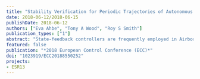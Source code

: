 ```yaml
---
title: "Stability Verification for Periodic Trajectories of Autonomous Kite Power Systems"
date: 2018-06-12/2018-06-15
publishDate: 2018-06-12
authors: ["Eva Ahbe", "Tony A Wood", "Roy S Smith"]
publication_types: ["1"]
abstract: "State-feedback controllers are frequently employed in Airborne Wind Energy systems to follow reference flight paths In this paper we compute the region of attraction (ROA) of path-stabilizing feedback gains around a periodic trajectory as typically flown by a power generating kite The feedback gains are obtained from applying a time-varying periodic Linear Quadratic Regulator to the system expressed in transversal coordinates To compute the ROA we formulate Lyapunov stability conditions which we verify by Sum-of-Squares programs These programs are posed as an optimization problem for which we compare various definitions of the cost function representing the size of the ROA In a numeric case study we demonstrate that the maximization of an expanding ellipse inside of quartic Lyapunov functions leads to significantly larger verified ROAs compared to the standard approach of optimizing over the scaling of the sublevel set of a quadratic Lyapunov function"
featured: false
publication: "*2018 European Control Conference (ECC)*"
doi: "1023919/ECC20188550252"
projects:
- ESR13
---
```


